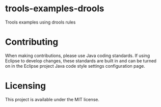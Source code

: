 trools-examples-drools
======================

Trools examples using drools rules

Contributing
===============

When making contributions, please use Java coding standards. If using Eclipse to develop changes, these standards are built in and can be turned on in the Eclipse project Java code style settings configuration page.

Licensing
===============

This project is available under the MIT license.